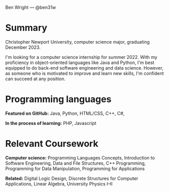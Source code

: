 Ben Wright — @ben31w

# Summary
Christopher Newport University, computer science major, graduating December 2023.

I'm looking for a computer science internship for summer 2022. With my proficiency in object-oriented languages like Java and Python, I'm best equipped to do back-end software engineering and data science. However, as someone who is motivated to improve and learn new skills, I'm confident can succeed at any position.

# Programming languages
<b>Featured on GitHub:</b> Java, Python, HTML/CSS, C++, C#,

<b>In the process of learning:</b> PHP, Javascript

# Relevant Coursework
<b>Computer science:</b> Programming Languages Concepts, Introduction to Software Engineering, Data and File Structures, C++ Programming, Programming for Data Manipulation, Programming for Applications

<b>Related:</b> Digital Logic Design, Discrete Structures for Computer Applications, Linear Algebra, University Physics I–II

<!---
ben31w/ben31w is a ✨ special ✨ repository because its `README.md` (this file) appears on your GitHub profile.
You can click the Preview link to take a look at your changes.
--->
